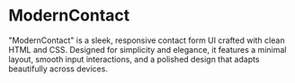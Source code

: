 # ModernContact
"ModernContact" is a sleek, responsive contact form UI crafted with clean HTML and CSS. Designed for simplicity and elegance, it features a minimal layout, smooth input interactions, and a polished design that adapts beautifully across devices.
